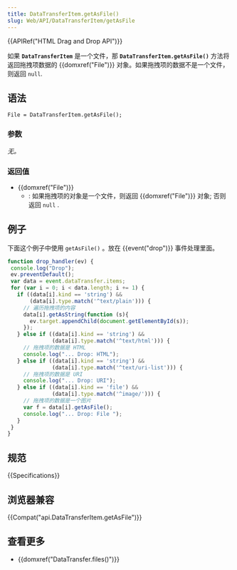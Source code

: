 ```yaml
---
title: DataTransferItem.getAsFile()
slug: Web/API/DataTransferItem/getAsFile
---
```


{{APIRef("HTML Drag and Drop API")}}

如果 **`DataTransferItem`** 是一个文件，那 **`DataTransferItem.getAsFile()`** 方法将返回拖拽项数据的 {{domxref("File")}} 对象。如果拖拽项的数据不是一个文件，则返回 `null`.

## 语法

```plain
File = DataTransferItem.getAsFile();
```

### 参数

_无。_

### 返回值

- {{domxref("File")}}
  - : 如果拖拽项的对象是一个文件，则返回 {{domxref("File")}} 对象; 否则返回 `null` .

## 例子

下面这个例子中使用 `getAsFile()` 。放在 {{event("drop")}} 事件处理里面。

```js
function drop_handler(ev) {
 console.log("Drop");
 ev.preventDefault();
 var data = event.dataTransfer.items;
 for (var i = 0; i < data.length; i += 1) {
   if ((data[i].kind == 'string') &&
       (data[i].type.match('^text/plain'))) {
     // 遍历拖拽项的内容
     data[i].getAsString(function (s){
       ev.target.appendChild(document.getElementById(s));
     });
   } else if ((data[i].kind == 'string') &&
              (data[i].type.match('^text/html'))) {
     // 拖拽项的数据是 HTML
     console.log("... Drop: HTML");
   } else if ((data[i].kind == 'string') &&
              (data[i].type.match('^text/uri-list'))) {
     // 拖拽项的数据是 URI
     console.log("... Drop: URI");
   } else if ((data[i].kind == 'file') &&
              (data[i].type.match('^image/'))) {
     // 拖拽项的数据是一个图片
     var f = data[i].getAsFile();
     console.log("... Drop: File ");
   }
 }
}
```

## 规范

{{Specifications}}

## 浏览器兼容

{{Compat("api.DataTransferItem.getAsFile")}}

## 查看更多

- {{domxref("DataTransfer.files()")}}
